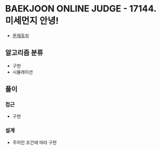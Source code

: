# BAEKJOON ONLINE JUDGE - 17144. 미세먼지 안녕!

- [문제출처](https://www.acmicpc.net/problem/17144 '17144. 미세먼지 안녕!')

## 알고리즘 분류

- 구현
- 시뮬레이션

## 풀이

### 접근

- 구현

### 설계

- 주어진 조건에 따라 구현
